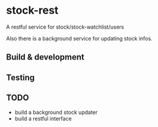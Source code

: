 # stock-rest

A restful service for stock/stock-watchlist/users

Also there is a background service for updating stock infos.

## Build & development


## Testing


## TODO
* build a background stock updater
* build a restful interface
